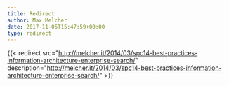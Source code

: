 ```yaml
---
title: Redirect
author: Max Melcher
date: 2017-11-05T15:47:59+00:00
type: redirect
---
```

{{< redirect src="http://melcher.it/2014/03/spc14-best-practices-information-architecture-enterprise-search/" description="http://melcher.it/2014/03/spc14-best-practices-information-architecture-enterprise-search/" >}}
